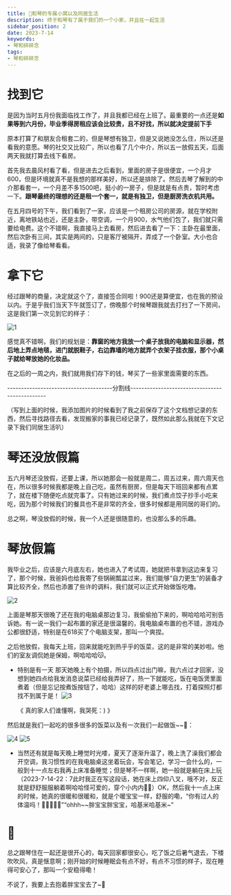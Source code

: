 ```yaml
---
title: 💞和琴的专属小窝以及同居生活
description: 终于和琴有了属于我们的一个小家，并且在一起生活
sidebar_position: 2
date: 2023-7-14
keywords:
- 琴和碎碎念
tags: 
- 琴和碎碎念
---
```

# 找到它

是因为当时五月份我面临找工作了，并且我都已经在上班了。最重要的一点还是**如果等到六月份，毕业季得房租应该会比较贵，且不好找，所以就决定提前下手**

原本打算了和朋友合租套二的，但是琴想有独卫，但是又说她没怎么住，所以还是看我的意愿。琴的社交又比较广，所以也看了几个中介，所以五一放假五天，后面两天我就打算去线下看房。

首先我去晨风村看了看，但是进去之后看到，里面的房子是很便宜，一个月才600，但是环境就真不是我想的那样美好，所以还是排除了。然后去琴了解到的中介那看套一，一个月差不多1500吧，挺小的一房子，但是就是有点贵，暂时考虑一下。**跟琴最终的理想的还是租一个套一，就是有独卫，但是厨房洗衣机共用。**

在五月四号的下午，我们看到了一家，应该是一个租房公司的房源，就在学校附近，离地铁站也近，还是主卧，带空调，一个月900，水气他们包了，我们就只需要给电费。这个不错啊，我直接马上去看房，然后进去看了一下：主卧在最里面，然后次卧有三间，其实是两间的，只是客厅被隔开，弄成了一个卧室。大小也合适，我录了像给琴看看。

# 拿下它

经过跟琴的商量，决定就这个了，直接签合同啦！900还是算便宜，也在我的预设以内。于是乎我们当天下午就签订了，傍晚那个时候琴跟我就去打扫了一下房间，这是我们第一次见到它的样子：

![1](../../static/life_Page/LOVE/self_Home/5.jpg)

感觉真不错啊，我们的规划是：**靠窗的地方我放一个桌子放我的电脑和显示器，然后地上弄点地毯，进门就脱鞋子，右边靠墙的地方就弄个衣架子挂衣服，那个小桌子就给琴放她的化妆品。**

在之后的一周之内，我们就用我们存下的钱，琴买了一些家里面需要的东西。

--------------------------------------分割线-----------------------------------------------

（写到上面的时候，我添加图片的时候看到了我之前保存了这个文档想记录的东西，然后寻找路径去看，发现搬家的事我已经记录了，既然如此那么我就在下文记录下我们同居生活叭）

# 琴还没放假篇

五六月琴还没放假，还要上课，所以她那会一般就是周二，周五过来，周六周天也在，所以很多时候我都是晚上自己吃，虽然有厨房，但是每天下班回来都有点累了，就在楼下随便吃点就完事了。只有她过来的时候，我们煮点饺子抄手小吃来吃，因为那个时候我们的餐具也不是非常的齐全，很多时候都是用同居的哥们的。

总之啊，琴没放假的时候，我一个人还是很随意的，也没那么多的乐趣。

# 琴放假篇

我毕业之后，应该是六月底左右，她也进入了考试周，她就把书拿到这边来复习了，那个时候，我爸妈也给我寄了些锅碗瓢盆过来，我们能够“自力更生”的装备才算比较齐全，然后也添置了些许的调料，我们就可以正式开始做饭吃噜。

![2](../../static/life_Page/LOVE/self_Home/6.jpg)

上面是琴那天很晚了还在我的电脑桌那边复习，我偷偷拍下来的，啊哈哈哈可别告诉她。有一说一我们一起布置的家还是很温馨的，我电脑桌布置的也不错，游戏办公都很舒适，特别是在618买了个电脑支架，那叫一个爽捏。

之后他放假，我每天上班，回来就能吃到热乎乎的饭菜，这的是非常的美妙啦。他们的室友调侃她是保姆，啊哈哈哈😽。

- 特别是有一天
  那天她晚上有个拍摄，所以四点过出门嘛，我六点过才回家，没想到她四点给我发消息说菜已经给我弄好了，热一下就能吃，饭在电饭煲里面煮着（但是忘记按煮饭按钮了，哈哈）这样的好老婆上哪去找，打着探照灯都找不到属于是！
  ![3](../../static/life_Page/LOVE/self_Home/7.jpg)

  《   真的家人们谁懂啊，我哭死：)  》

然后就是我们一起吃的很多很多的饭菜以及有一次我们一起做饭~~🙊：

![4](../../static/life_Page/LOVE/self_Home/8.jpg)
![5](../../static/life_Page/LOVE/self_Home/9.jpg)

- 当然还有就是每天晚上睡觉时光喽，夏天了逐渐升温了，晚上洗了澡我们都会开空调，我习惯性的在我电脑桌这坐着玩会，写会笔记，学习一会什么的，一般到十一点左右我再上床准备睡觉；但是琴不一样啊，她一般就是躺在床上玩（2023-7-14-22：7此时我正在写这段话，她在床上四仰八叉，哦不对，反正就是舒舒服服躺着啊哈哈怪可爱的，穿个小内内🙊🙈）OK，然后我十一点上床的时候，她真的很暖和很暖和，就是个暖宝宝一样，舒服的嘞，“你有过人的体温吗！🤗🤗🤗🤗🤗”“ohhh~~胖宝宝胖宝宝，哈基米哈基米~”

# 💖
总之跟琴住在一起还是很开心的，每天回家都很安心，吃了饭之后暑气退去，下楼吹吹风，真是惬意啊；刚开始的时候睡眠会有点不好，有点不习惯的样子，现在睡得可安心了，那叫一个安稳得嘞！

不说了，我要上去抱着胖宝宝去了~💨